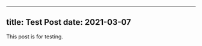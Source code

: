 ------------------------
title: Test Post
date: 2021-03-07
------------------------
This post is for testing.
